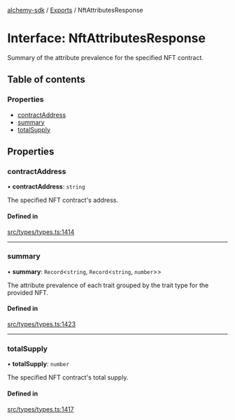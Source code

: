 [alchemy-sdk](../README.md) / [Exports](../modules.md) / NftAttributesResponse

# Interface: NftAttributesResponse

Summary of the attribute prevalence for the specified NFT contract.

## Table of contents

### Properties

- [contractAddress](NftAttributesResponse.md#contractaddress)
- [summary](NftAttributesResponse.md#summary)
- [totalSupply](NftAttributesResponse.md#totalsupply)

## Properties

### contractAddress

• **contractAddress**: `string`

The specified NFT contract's address.

#### Defined in

[src/types/types.ts:1414](https://github.com/alchemyplatform/alchemy-sdk-js/blob/e05babb/src/types/types.ts#L1414)

___

### summary

• **summary**: `Record`<`string`, `Record`<`string`, `number`\>\>

The attribute prevalence of each trait grouped by the trait type for the
provided NFT.

#### Defined in

[src/types/types.ts:1423](https://github.com/alchemyplatform/alchemy-sdk-js/blob/e05babb/src/types/types.ts#L1423)

___

### totalSupply

• **totalSupply**: `number`

The specified NFT contract's total supply.

#### Defined in

[src/types/types.ts:1417](https://github.com/alchemyplatform/alchemy-sdk-js/blob/e05babb/src/types/types.ts#L1417)
